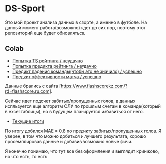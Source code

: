 # DS-Sport

Это мой проект анализа данных в спорте, а именно в футболе. На данный момент работа(возможно) идет до сих пор, поэтому этот репозиторий еще будет обновляться.

## Colab
* [Попытка TS рейтинга / неудачно](https://colab.research.google.com/drive/1-YiYDcnRvrty_m4tp1VvR_Dm5I4iTD7K)
* [Попытка предикта рейтинга / неудачно](https://colab.research.google.com/drive/1boAIhldxgZE3sHBRcjSM_1rcjGbA1wSg)
* [Предикт падения команды(чтобы это не значило) / успешно](https://colab.research.google.com/drive/1tORdStkegL9ph9oD8G8QHoHOLiJyl9cb?usp=sharing)
* [Предкит эффективности матча / успешно](https://colab.research.google.com/drive/1uG7Owh04-pYmkwOr2Vnra90Eov6wGZj_?usp=sharing)

Данные брались с сайта [https://www.flashscorekz.com/?rd=flashscore.ru.com].

Сейчас идет подсчет забитых/пропущенных голов, в данных испльзуется еще алгоритм СЛУ по прошлым счетам в команде(который в excel таблицы), но в будущем планируется избавиться от него.

* [Текущие итоги](https://colab.research.google.com/drive/1uG7Owh04-pYmkwOr2Vnra90Eov6wGZj_#scrollTo=u22j1oDP6ozC&uniqifier=2)


По итогу добился MAE = 0.8 по предикту забитых/пропущенных голов. Я уверен, в том что можно добиться и лучшего результата, хорошо просемплировав данные и добавив возможно новые фичи. 

Я конечно понимаю, что тут все без оформления и выглядит кринжово, но что есть, то есть
